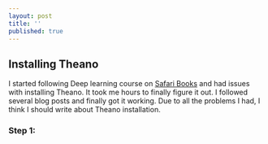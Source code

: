 ```yaml
---
layout: post
title: ''
published: true
---
```


## Installing Theano

I started following Deep learning course on [Safari Books](https://www.safaribooksonline.com/home/) and had issues with installing Theano.  It took me hours to finally figure it out.  I followed several blog posts and finally got it working.  Due to all the problems I had, I think I should write about Theano installation.

### Step 1:
